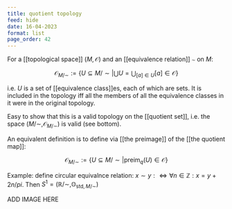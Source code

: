 ```yaml
---
title: quotient topology
feed: hide
date: 16-04-2023
format: list
page_order: 42
---
```



For a [[topological space]] $(M, \mathcal O)$ and an [[equivalence relation]] $\sim$ on $M$:

$$
\mathcal O_{M/\sim}:= \{U\subseteq M/\sim \big\vert \bigcup U = \bigcup_{[a]\in U}[a]\in \mathcal {O}\}
$$


i.e. $U$ is a set of [[equivalence class]]es, each of which are sets. It is included in the topology iff all the members of all the equivalence classes in it were in the original topology.

Easy to show that this is a valid topology on the [[quotient set]], i.e. the space $(M/\sim, \mathcal O_{M/\sim})$ is valid (see bottom).

An equivalent definition is to define via [[the preimage]] of the [[the quotient map]]:

$$
\mathcal O_{M/\sim}:= \{U\subseteq M/\sim \big\vert \text{preim}_q(U)\in \mathcal {O}\}
$$



Example: define circular equivalnce relation: $x\sim y:\iff \forall n\in \mathbb Z: x = y + 2n/pi$. Then  $S^1 = (\mathbb R/\sim, \mathbb O_{\text{std}, M/\sim})$


ADD IMAGE HERE